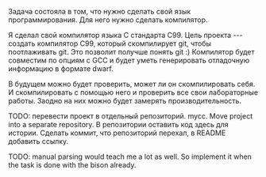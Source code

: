 Задача состояла в том, что нужно сделать свой язык программирования. Для него нужно сделать компилятор.

Я сделал свой компилятор языка C стандарта C99. Цель проекта --- создать компилятор C99, который скомпилирует git, чтобы поотлаживать git. Это позволит получше понять git :) Компилятор будет совместим по опциям с GCC и будет уметь генерировать отладочную информацию в формате dwarf.

В будущем можно будет проверить, может ли он скомпилировать себя. И скомпилировать с помощью него и проверить все свои лабораторные работы. Заодно на них можно будет замерять производительность.

TODO: перевести проект в отдельный репозиторий. mycc. Move project into a separate repository. В репозитории оставить код здесь для истории. Сделать коммит, что репозиторий перехал, в README добавить ссылку.

TODO: manual parsing would teach me a lot as well. So implement it when the task is done with the bison already.
